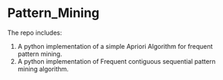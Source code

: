 # Pattern_Mining
The repo includes:
1. A python implementation of a simple Apriori Algorithm for frequent pattern mining.
2. A python implementation of Frequent contiguous sequential pattern mining algorithm.
